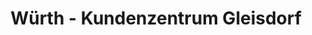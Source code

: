 ---
title: "Würth - Kundenzentrum Gleisdorf"
url: /ludersdorf-wilfersdorf/wuerth-kundenzentrum-gleisdorf/
shop: Baumarkt
---